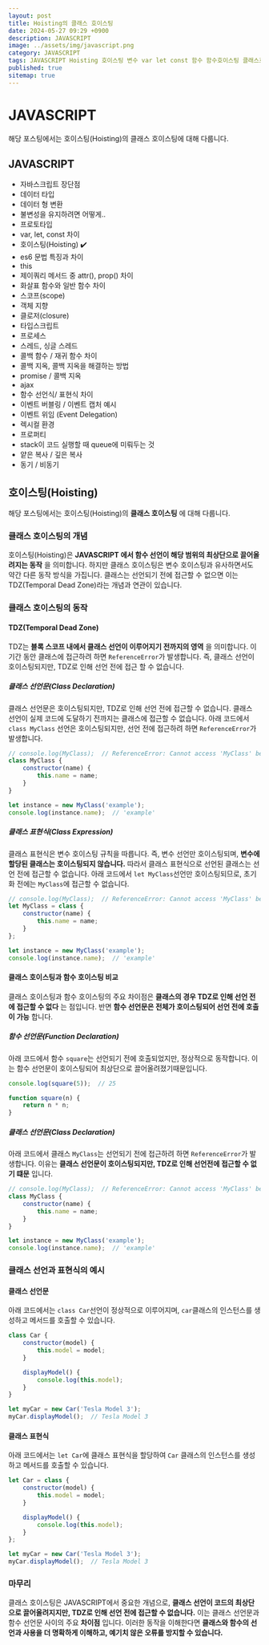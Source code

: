 ```yaml
---
layout: post
title: Hoisting의 클래스 호이스팅
date: 2024-05-27 09:29 +0900
description: JAVASCRIPT
image: ../assets/img/javascript.png
category: JAVASCRIPT
tags: JAVASCRIPT Hoisting 호이스팅 변수 var let const 함수 함수호이스팅 클래스호이스팅
published: true
sitemap: true
---
```


# JAVASCRIPT
해당 포스팅에서는 호이스팅(Hoisting)의 클래스 호이스팅에 대해 다룹니다.<br />


## __JAVASCRIPT__
* 자바스크립트 장단점 <br/>
* 데이터 타입 <br/>
* 데이터 형 변환<br/>
* 불변성을 유지하려면 어떻게..<br/>
* 프로토타입 <br/>
* var, let, const 차이 <br/>
* 호이스팅(Hoisting) ✔️<br/>
* es6 문법 특징과 차이<br/>
* this<br/>
* 제이쿼리 메서드 중 attr(), prop() 차이<br/>
* 화살표 함수와 일반 함수 차이<br/>
* 스코프(scope)<br/>
* 객체 지향<br/>
* 클로저(closure)<br/>
* 타입스크립트<br/>
* 프로세스<br/>
* 스레드, 싱글 스레드<br/>
* 콜백 함수 / 재귀 함수 차이<br/>
* 콜백 지옥, 콜백 지옥을 해결하는 방법<br/>
* promise / 콜백 지옥<br/>
* ajax<br/>
* 함수 선언식/ 표현식 차이<br/>
* 이벤트 버블링 / 이벤트 캡처 예시<br/>
* 이벤트 위임 (Event Delegation)<br/>
* 렉시컬 환경<br/>
* 프로퍼티<br/>
* stack이 코드 실행할 때 queue에 미뤄두는 것<br/>
* 얕은 복사 / 깊은 복사<br/>
* 동기 / 비동기<br/>

## __호이스팅(Hoisting)__<br/>
해당 포스팅에서는 호이스팅(Hoisting)의 __클래스 호이스팅__ 에 대해 다룹니다.

### __클래스 호이스팅의 개념__
호이스팅(Hoisting)은 __JAVASCRIPT 에서 함수 선언이 해당 범위의 최상단으로 끌어올려지는 동작__ 을 의미합니다. 하지만 클래스 호이스팅은 변수 호이스팅과 유사하면서도 약간 다른 동작 방식을 가집니다. 클래스는 선언되기 전에 접근할 수 없으면 이는 TDZ(Temporal Dead Zone)라는 개념과 연관이 있습니다.

### __클래스 호이스팅의 동작__

#### __TDZ(Temporal Dead Zone)__
TDZ는 __블록 스코프 내에서 클래스 선언이 이루어지기 전까지의 영역__ 을 의미합니다. 이 기간 동안 클래스에 접근하려 하면 `ReferenceError`가 발생합니다. 즉, 클래스 선언이 호이스팅되지만, TDZ로 인해 선언 전에 접근 할 수 없습니다.

##### __클래스 선언문(Class Declaration)__
클래스 선언문은 호이스팅되지만, TDZ로 인해 선언 전에 접근할 수 없습니다. 클래스 선언이 실제 코드에 도달하기 전까지는 클래스에 접근할 수 없습니다. 아래 코드에서 `class MyClass` 선언은 호이스팅되지만, 선언 전에 접근하려 하면 `ReferenceError`가 발생합니다.

```javascript
// console.log(MyClass);  // ReferenceError: Cannot access 'MyClass' before initialization
class MyClass {
    constructor(name) {
        this.name = name;
    }
}

let instance = new MyClass('example');
console.log(instance.name);  // 'example'
```

##### __클래스 표현식(Class Expression)__
클래스 표현식은 변수 호이스팅 규칙을 따릅니다. 즉, 변수 선언만 호이스팅되며, __변수에 할당된 클래스는 호이스팅되지 않습니다.__ 따라서 클래스 표현식으로 선언된 클래스는 선언 전에 접근할 수 없습니다. 아래 코드에서 `let MyClass`선언만 호이스팅되므로, 초기화 전에는 `MyClass`에 접근할 수 없습니다.

```javascript
// console.log(MyClass);  // ReferenceError: Cannot access 'MyClass' before initialization
let MyClass = class {
    constructor(name) {
        this.name = name;
    }
};

let instance = new MyClass('example');
console.log(instance.name);  // 'example'
```

#### __클래스 호이스팅과 함수 호이스팅 비교__
클래스 호이스팅과 함수 호이스팅의 주요 차이점은 __클래스의 경우 TDZ로 인해 선언 전에 접근할 수 없다__ 는 점입니다. 반면 __함수 선언문은 전체가 호이스팅되어 선언 전에 호출이 가능__ 합니다.

##### __함수 선언문(Function Declaration)__
아래 코드에서 함수 `square`는 선언되기 전에 호출되었지만, 정상적으로 동작합니다. 이는 함수 선언문이 호이스팅되어 최상단으로 끌어올려졌기때문입니다.

```javascript
console.log(square(5));  // 25

function square(n) {
    return n * n;
}
```

##### __클래스 선언문(Class Declaration)__
아래 코드에서 클래스 `MyClass`는 선언되기 전에 접근하려 하면 `ReferenceError`가 발생합니다. 이유는 __클래스 선언문이 호이스팅되지만, TDZ로 인해 선언전에 접근할 수 없기 떄문__ 입니다.

```javascript
// console.log(MyClass);  // ReferenceError: Cannot access 'MyClass' before initialization
class MyClass {
    constructor(name) {
        this.name = name;
    }
}

let instance = new MyClass('example');
console.log(instance.name);  // 'example'
```

### __클래스 선언과 표현식의 예시__

#### __클래스 선언문__
아래 코드에서는 `class Car`선언이 정상적으로 이루어지며, `car`클래스의 인스턴스를 생성하고 메서드를 호출할 수 있습니다.

```javascript
class Car {
    constructor(model) {
        this.model = model;
    }

    displayModel() {
        console.log(this.model);
    }
}

let myCar = new Car('Tesla Model 3');
myCar.displayModel();  // Tesla Model 3
```

#### __클래스 표현식__
아래 코드에서는 `let Car`에 클래스 표현식을 할당하여 `Car` 클래스의 인스턴스를 생성하고 메서드를 호출할 수 있습니다.

```javascript
let Car = class {
    constructor(model) {
        this.model = model;
    }

    displayModel() {
        console.log(this.model);
    }
};

let myCar = new Car('Tesla Model 3');
myCar.displayModel();  // Tesla Model 3
```

### __마무리__
클래스 호이스팅은 JAVASCRIPT에서 중요한 개념으로, __클래스 선언이 코드의 최상단으로 끌어올려지지만, TDZ로 인해 선언 전에 접근할 수 없습니다.__ 이는 클래스 선언문과 함수 선언문 사이의 주요 __차이점__ 입니다. 이러한 동작을 이해한다면 __클래스와 함수의 선언과 사용을 더 명확하게 이해하고, 예기치 않은 오류를 방지할 수 있습니다.__
